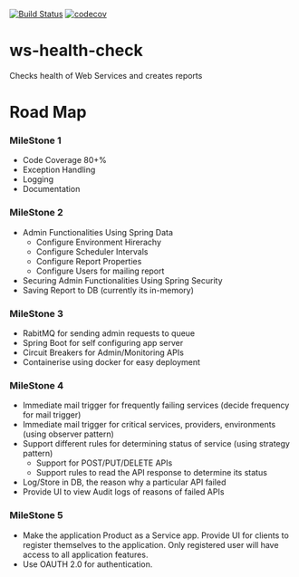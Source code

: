 [![Build Status](https://travis-ci.org/Sarvesh-D/ws-health-check.svg?branch=master)](https://travis-ci.org/Sarvesh-D/ws-health-check)
[![codecov](https://codecov.io/gh/Sarvesh-D/ws-health-check/branch/master/graph/badge.svg)](https://codecov.io/gh/Sarvesh-D/ws-health-check)


# ws-health-check
Checks health of Web Services and creates reports

# Road Map

### MileStone 1
 - Code Coverage 80+%
 - Exception Handling
 - Logging
 - Documentation
### MileStone 2
 - Admin Functionalities Using Spring Data
	 - Configure Environment Hirerachy
	 - Configure Scheduler Intervals
	 - Configure Report Properties
	 - Configure Users for mailing report
 - Securing Admin Functionalities Using Spring Security
 - Saving Report to DB (currently its in-memory)
### MileStone 3
 - RabitMQ for sending admin requests to queue
 - Spring Boot for self configuring app server
 - Circuit Breakers for Admin/Monitoring APIs
 - Containerise using docker for easy deployment
### MileStone 4
 - Immediate mail trigger for frequently failing services (decide frequency for mail trigger)
 - Immediate mail trigger for critical services, providers, environments (using observer pattern)
 - Support different rules for determining status of service (using strategy pattern)
	 - Support for POST/PUT/DELETE APIs
	 - Support rules to read the API response to determine its status
 - Log/Store in DB, the reason why a particular API failed
 - Provide UI to view Audit logs of reasons of failed APIs
### MileStone 5
 - Make the application Product as a Service app. Provide UI for clients to register themselves to the application. Only registered user will have access to all application features.
 - Use OAUTH 2.0 for authentication.